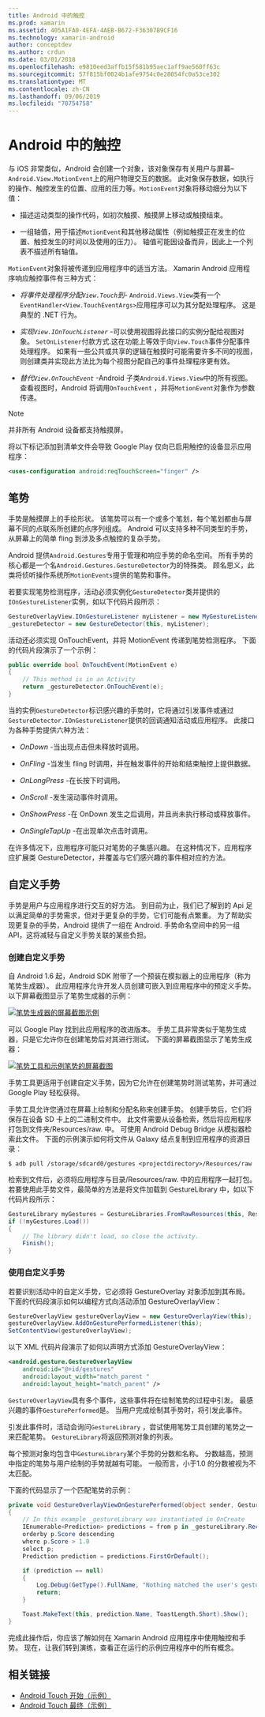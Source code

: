 ```yaml
---
title: Android 中的触控
ms.prod: xamarin
ms.assetid: 405A1FA0-4EFA-4AEB-B672-F36307B9CF16
ms.technology: xamarin-android
author: conceptdev
ms.author: crdun
ms.date: 03/01/2018
ms.openlocfilehash: e9810eed3affb15f581b95aec1aff9ae560ff63c
ms.sourcegitcommit: 57f815bf0024b1afe9754c0e28054fc0a53ce302
ms.translationtype: MT
ms.contentlocale: zh-CN
ms.lasthandoff: 09/06/2019
ms.locfileid: "70754758"
---
```

# <a name="touch-in-android"></a>Android 中的触控

与 iOS 非常类似，Android 会创建一个对象，该对象保存有关用户与屏幕&ndash; `Android.View.MotionEvent`上的用户物理交互的数据。 此对象保存数据，如执行的操作、触控发生的位置、应用的压力等。`MotionEvent`对象将移动细分为以下值：

- 描述运动类型的操作代码，如初次触摸、触摸屏上移动或触摸结束。

- 一组轴值，用于描述`MotionEvent`和其他移动属性（例如触摸正在发生的位置、触控发生的时间以及使用的压力）。
   轴值可能因设备而异，因此上一个列表不描述所有轴值。

`MotionEvent`对象将被传递到应用程序中的适当方法。 Xamarin Android 应用程序响应触控事件有三种方式：

- *将事件处理程序分配`View.Touch`到*- `Android.Views.View`类有一个`EventHandler<View.TouchEventArgs>`应用程序可以为其分配处理程序。 这是典型的 .NET 行为。

- *实现`View.IOnTouchListener`*  -可以使用视图将此接口的实例分配给视图对象。 `SetOnListener`付款方式.这在功能上等效于向`View.Touch`事件分配事件处理程序。 如果有一些公共或共享的逻辑在触摸时可能需要许多不同的视图，则创建类并实现此方法比为每个视图分配自己的事件处理程序更有效。

- *替代`View.OnTouchEvent`*  -Android 子类`Android.Views.View`中的所有视图。 查看视图时，Android 将调用`OnTouchEvent` ，并将`MotionEvent`对象作为参数传递。

> [!NOTE]
> 并非所有 Android 设备都支持触摸屏。 

将以下标记添加到清单文件会导致 Google Play 仅向已启用触控的设备显示应用程序：

```xml
<uses-configuration android:reqTouchScreen="finger" />
```

## <a name="gestures"></a>笔势

手势是触摸屏上的手绘形状。 该笔势可以有一个或多个笔划，每个笔划都由与屏幕不同的点联系所创建的点序列组成。 Android 可以支持多种不同类型的手势，从屏幕上的简单 fling 到涉及多点触控的复杂手势。

Android 提供`Android.Gestures`专用于管理和响应手势的命名空间。 所有手势的核心都是一个名`Android.Gestures.GestureDetector`为的特殊类。 顾名思义，此类将侦听操作系统所`MotionEvents`提供的笔势和事件。

若要实现笔势检测程序，活动必须实例化`GestureDetector`类并提供的`IOnGestureListener`实例，如以下代码片段所示：

```csharp
GestureOverlayView.IOnGestureListener myListener = new MyGestureListener();
_gestureDetector = new GestureDetector(this, myListener);
```

活动还必须实现 OnTouchEvent，并将 MotionEvent 传递到笔势检测程序。 下面的代码片段演示了一个示例：

```csharp
public override bool OnTouchEvent(MotionEvent e)
{
    // This method is in an Activity
    return _gestureDetector.OnTouchEvent(e);
}
```

当的实例`GestureDetector`标识感兴趣的手势时，它将通过引发事件或通过`GestureDetector.IOnGestureListener`提供的回调通知活动或应用程序。
此接口为各种手势提供六种方法：

- *OnDown* -当出现点击但未释放时调用。

- *OnFling* -当发生 fling 时调用，并在触发事件的开始和结束触控上提供数据。

- *OnLongPress* -在长按下时调用。

- *OnScroll* -发生滚动事件时调用。

- *OnShowPress* -在 OnDown 发生之后调用，并且尚未执行移动或释放事件。

- *OnSingleTapUp* -在出现单次点击时调用。

在许多情况下，应用程序可能只对笔势的子集感兴趣。 在这种情况下，应用程序应扩展类 GestureDetector，并覆盖与它们感兴趣的事件相对应的方法。

## <a name="custom-gestures"></a>自定义手势

手势是用户与应用程序进行交互的好方法。 到目前为止，我们已了解到的 Api 足以满足简单的手势需求，但对于更复杂的手势，它们可能有点繁重。 为了帮助实现更复杂的手势，Android 提供了一组在 Android. 手势命名空间中的另一组 API，这将减轻与自定义手势关联的某些负担。

### <a name="creating-custom-gestures"></a>创建自定义手势

自 Android 1.6 起，Android SDK 附带了一个预装在模拟器上的应用程序（称为笔势生成器）。 此应用程序允许开发人员创建可嵌入到应用程序中的预定义手势。 以下屏幕截图显示了笔势生成器的示例：

[![笔势生成器的屏幕截图示例](touch-in-android-images/image11.png)](touch-in-android-images/image11.png#lightbox)

可以 Google Play 找到此应用程序的改进版本。 手势工具非常类似于笔势生成器，只是它允许你在创建笔势后对其进行测试。 下面的屏幕截图显示了笔势生成器：

[![笔势工具和示例笔势的屏幕截图](touch-in-android-images/image12.png)](touch-in-android-images/image12.png#lightbox)

手势工具更适用于创建自定义手势，因为它允许在创建笔势时测试笔势，并可通过 Google Play 轻松获得。

手势工具允许您通过在屏幕上绘制和分配名称来创建手势。 创建手势后，它们将保存在设备 SD 卡上的二进制文件中。 此文件需要从设备检索，然后将应用程序打包到文件夹/Resources/raw. 中。 可使用 Android Debug Bridge 从模拟器检索此文件。 下面的示例演示如何将文件从 Galaxy 结点复制到应用程序的资源目录：

```shell
$ adb pull /storage/sdcard0/gestures <projectdirectory>/Resources/raw
```

检索到文件后，必须将应用程序与目录/Resources/raw. 中的应用程序一起打包。 若要使用此手势文件，最简单的方法是将文件加载到 GestureLibrary 中，如以下代码片段所示：

```csharp
GestureLibrary myGestures = GestureLibraries.FromRawResources(this, Resource.Raw.gestures);
if (!myGestures.Load())
{
    // The library didn't load, so close the activity.
    Finish();
}
```

### <a name="using-custom-gestures"></a>使用自定义手势

若要识别活动中的自定义手势，它必须将 GestureOverlay 对象添加到其布局。 下面的代码段演示如何以编程方式向活动添加 GestureOverlayView：

```csharp
GestureOverlayView gestureOverlayView = new GestureOverlayView(this);
gestureOverlayView.AddOnGesturePerformedListener(this);
SetContentView(gestureOverlayView);
```

以下 XML 代码片段演示了如何以声明方式添加 GestureOverlayView：

```xml
<android.gesture.GestureOverlayView
    android:id="@+id/gestures"
    android:layout_width="match_parent "
    android:layout_height="match_parent" />
```

`GestureOverlayView`具有多个事件，这些事件将在绘制笔势的过程中引发。 最感兴趣的事件`GesturePerformed`是。 当用户完成绘制其手势时，将引发此事件。

引发此事件时，活动会询问`GestureLibrary` ，尝试使用笔势工具创建的笔势之一来匹配笔势。 `GestureLibrary`将返回预测对象的列表。

每个预测对象均包含中`GestureLibrary`某个手势的分数和名称。 分数越高，预测中指定的笔势与用户绘制的手势就越有可能。
一般而言，小于1.0 的分数被视为不太匹配。

下面的代码显示了一个匹配笔势的示例：

```csharp
private void GestureOverlayViewOnGesturePerformed(object sender, GestureOverlayView.GesturePerformedEventArgs gesturePerformedEventArgs)
{
    // In this example _gestureLibrary was instantiated in OnCreate
    IEnumerable<Prediction> predictions = from p in _gestureLibrary.Recognize(gesturePerformedEventArgs.Gesture)
    orderby p.Score descending
    where p.Score > 1.0
    select p;
    Prediction prediction = predictions.FirstOrDefault();

    if (prediction == null)
    {
        Log.Debug(GetType().FullName, "Nothing matched the user's gesture.");
        return;
    }

    Toast.MakeText(this, prediction.Name, ToastLength.Short).Show();
}
```

完成此操作后，你应该了解如何在 Xamarin Android 应用程序中使用触控和手势。 现在，让我们转到演练，查看正在运行的示例应用程序中的所有概念。

## <a name="related-links"></a>相关链接

- [Android Touch 开始（示例）](https://docs.microsoft.com/samples/xamarin/monodroid-samples/applicationfundamentals-touch-start)
- [Android Touch 最终（示例）](https://docs.microsoft.com/samples/xamarin/monodroid-samples/applicationfundamentals-touch-final)
